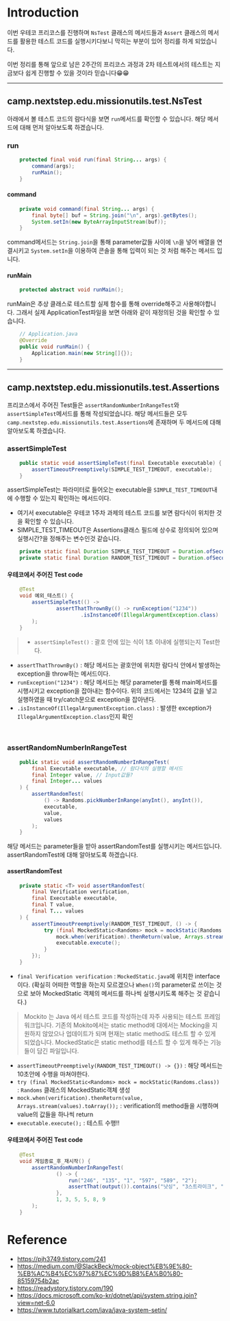 # Introduction
이번 우테코 프리코스를 진행하며 `NsTest` 클래스의 메서드들과 `Assert` 클래스의 메서드를 활용한 테스트 코드를 실행시키다보니 막히는 부분이 있어 정리를 하게 되었습니다.

이번 정리를 통해 앞으로 남은 2주간의 프리코스 과정과 2차 테스트에서의 테스트는 지금보다 쉽게 진행할 수 있을 것이라 믿습니다😁😁

<hr>

## camp.nextstep.edu.missionutils.test.NsTest
아래에서 볼 테스트 코드의 람다식을 보면 `run`메서드를 확인할 수 있습니다.
해당 메서드에 대해 먼저 알아보도록 하겠습니다.

### run
```java
    protected final void run(final String... args) {
        command(args);
        runMain();
    }
```

#### command
```java
    private void command(final String... args) {
        final byte[] buf = String.join("\n", args).getBytes();
        System.setIn(new ByteArrayInputStream(buf));
    }
```
command메서드는 `String.join`을 통해 parameter값들 사이에 `\n`을 넣어 배열을 연결시키고 `System.setIn`을 이용하여 콘솔을 통해 입력이 되는 것 처럼 해주는 메서드 입니다. 

#### runMain
```java
    protected abstract void runMain();
```
runMain은 추상 클래스로 테스트할 실제 함수를 통해 override해주고 사용해야합니다. 그래서 실제 ApplicationTest파일을 보면 아래와 같이 재정의된 것을 확인할 수 있습니다.
```java
    // Application.java
    @Override
    public void runMain() {
        Application.main(new String[]{});
    }
```

<hr>

## camp.nextstep.edu.missionutils.test.Assertions

프리코스에서 주어진 Test들은 `assertRandomNumberInRangeTest`와 `assertSimpleTest`메서드를 통해 작성되었습니다. 해당 메서드들은 모두 `camp.nextstep.edu.missionutils.test.Assertions`에 존재하며 두 메서드에 대해 알아보도록 하겠습니다.

### assertSimpleTest
```java
    public static void assertSimpleTest(final Executable executable) {
        assertTimeoutPreemptively(SIMPLE_TEST_TIMEOUT, executable);
    }
```
assertSimpleTest는 파라미터로 들어오는 executable을 `SIMPLE_TEST_TIMEOUT`내에 수행할 수 있는지 확인하는 메서드이다.
   - 여기서 executable은 우테코 1주차 과제의 테스트 코드를 보면 람다식이 위치한 것을 확인할 수 있습니다.
   - SIMPLE_TEST_TIMEOUT은 Assertions클래스 필드에 상수로 정의되어 있으며 실행시간?을 정해주는 변수인것 같습니다. 
```java
    private static final Duration SIMPLE_TEST_TIMEOUT = Duration.ofSeconds(1L);
    private static final Duration RANDOM_TEST_TIMEOUT = Duration.ofSeconds(10L);
```

#### 우테코에서 주어진 Test code
```java
    @Test
    void 예외_테스트() {
        assertSimpleTest(() ->
                assertThatThrownBy(() -> runException("1234"))
                        .isInstanceOf(IllegalArgumentException.class)
        );
    }
```
> - `assertSimpleTest()` : 괄호 안에 있는 식이 1초 이내에 실행되는지 Test한다.
- `assertThatThrownBy()` : 해당 메서드는 괄호안에 위치한 람다식 안에서 발생하는 exception을 throw하는 메서드이다.
- `runException("1234")` : 해당 메서드는 해당 parameter를 통해 main메서드를 시행시키고 exception을 잡아내는 함수이다. 위의 코드에서는 1234의 값을 넣고 실행하였을 때 try/catch문으로 exception을 잡아낸다.
- `.isInstanceOf(IllegalArgumentException.class)` : 발생한 exception가 `IllegalArgumentException.class`인지 확인


<br>

### assertRandomNumberInRangeTest
```java
    public static void assertRandomNumberInRangeTest(
        final Executable executable, // 람다식의 실행할 메서드
        final Integer value, // Input값들?
        final Integer... values
    ) {
        assertRandomTest(
            () -> Randoms.pickNumberInRange(anyInt(), anyInt()),
            executable,
            value,
            values
        );
    }
```
해당 메서드는 parameter들을 받아 assertRandomTest를 실행시키는 메서드입니다. 
assertRandomTest에 대해 알아보도록 하겠습니다.

#### assertRandomTest
```java
    private static <T> void assertRandomTest(
        final Verification verification,
        final Executable executable,
        final T value,
        final T... values
    ) {
        assertTimeoutPreemptively(RANDOM_TEST_TIMEOUT, () -> {
            try (final MockedStatic<Randoms> mock = mockStatic(Randoms.class)) {
                mock.when(verification).thenReturn(value, Arrays.stream(values).toArray());
                executable.execute();
            }
        });
    }
```
- `final Verification verification` : `MockedStatic.java`에 위치한 interface이다. (확실히 어떠한 역할을 하는지 모르겠으나 `When()`의 parameter로 쓰이는 것으로 보아 MockedStatic 객체의 메서드를 하나씩 실행시키도록 해주는 것 같습니다.)
> Mockito 는 Java 에서 테스트 코드를 작성하는데 자주 사용되는 테스트 프레임워크입니다.
기존의 Mokito에서는 static method에 대에서는 Mocking을 지원하지 않았으나 업데이트가 되며 현재는 static method도 테스트 할 수 있게 되었습니다. MockedStatic은 static method를 테스트 할 수 있게 해주는 기능들이 담긴 파일입니다.
- `assertTimeoutPreemptively(RANDOM_TEST_TIMEOUT() -> {})` : 해당 메서드는 10초안에 수행을 마쳐야한다.
- `try (final MockedStatic<Randoms> mock = mockStatic(Randoms.class))` : `Randoms` 클래스의 MockedStatic객체 생성
- `mock.when(verification).thenReturn(value, Arrays.stream(values).toArray());` : verification의 method들을 시행하며 value의 값들을 하나씩 return
- `executable.execute();` : 테스트 수행!!

#### 우테코에서 주어진 Test code
```java
    @Test
    void 게임종료_후_재시작() {
        assertRandomNumberInRangeTest(
                () -> {
                    run("246", "135", "1", "597", "589", "2");
                    assertThat(output()).contains("낫싱", "3스트라이크", "1볼 1스트라이크", "3스트라이크", "게임 종료");
                },
                1, 3, 5, 5, 8, 9
        );
    }
```

# Reference
- https://pjh3749.tistory.com/241
- https://medium.com/@SlackBeck/mock-object%EB%9E%80-%EB%AC%B4%EC%97%87%EC%9D%B8%EA%B0%80-85159754b2ac
- https://readystory.tistory.com/190
- https://docs.microsoft.com/ko-kr/dotnet/api/system.string.join?view=net-6.0
- https://www.tutorialkart.com/java/java-system-setin/
